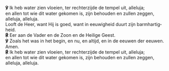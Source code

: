**℣** Ik heb water zien vloeien, ter rechterzijde de tempel uit,
alleluja;  
en allen tot wie dit water gekomen is, zijn behouden en zullen zeggen,
alleluja, alleluja.  
Looft de Heer, want Hij is goed, want in eeuwigheid duurt zijn
barmhartig­heid.  
**℟** Eer aan de Vader en de Zoon en de Heilige Geest.  
**℣** Zoals het was in het begin, en nu, en altijd, en in de eeuwen der
eeuwen. Amen.  
**℟** Ik heb water zien vloeien, ter rechterzijde de tempel uit,
alleluja;  
en allen tot wie dit water gekomen is, zijn behouden en zullen zeggen,
alleluja, alleluja.
